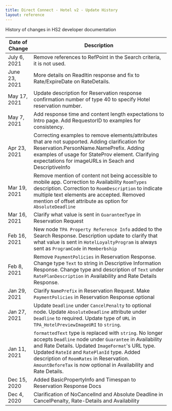 ```yaml
---
title: Direct Connect - Hotel v2 - Update History
layout: reference
---
```


History of changes in HS2 developer documentation

|Date of Change|Description|
|--------------|------------|
|July 6, 2021|Remove references to RefPoint in the Search criteria, it is not used.|
|June 23, 2021|More details on ReadItin response and fix to Rate/ExpireDate on RateDetails.|
|May 17, 2021|Update description for Reservation response confirmation number of type 40 to specify Hotel reservation number.|
|May 7, 2021| Add response time and content length expectations to Intro page. Add RequestorID to examples for consistency.|
|Apr 23, 2021| Correcting examples to remove elements/attributes that are not supported. Adding clarification for Reservation.PersonName.NamePrefix. Adding examples of usage for StateProv element. Clarifying expectations for imageURLs in Seach and DescriptiveInfo |
|Mar 19, 2021| Remove mention of content not being accessible to mobile app. Correction to Availability `RoomTypes` description. Correction to `RoomDescription` to indicate multiple text elements are accepted. Removed mention of offset attribute as option for `AbsoluteDeadline`|
|Mar 16, 2021| Clarify what value is sent in `GuaranteeType` in Reservation Request|
|Feb 16, 2021| New node `TPA Property Reference Info` added to the Search Response. Description update to clarify that what value is sent in `HotelLoyaltyProgram` is always sent as `ProgramCode` in `Memberbship`|
|Feb 8, 2021| Remove `PaymentPolicies` in Reservation Response. Change type `Text` to string in Descriptive Information Response. Change type and description of `Text` under `RatePlanDescription` in Availability and Rate Details Response.
|Jan 29, 2021| Clarify `NamePrefix` in Reservation Request. Make `PaymentPolicies` in Reservation Response optional|
|Jan 27, 2021| Update `Deadline` under `CancelPenalty` to optional node. Update `AbsoluteDeadline` attribute under `Deadline` to required.  Update type of `URL` in `TPA_HotelPreviewImageURI` to `string`.|
|Jan 11, 2021|`formattedText` type is replaced with `string`. No longer accepts `Deadline` node under `Guarantee` in Availability and Rate Details. Updated `ImageFormat`'s URL type. Updated `RateId` and `RatePlanId` type. Added description of `RoomRates` in Reservation. `AmountBeforeTax` is now optional in Availability and Rate Details.|
|Dec 15, 2020| Added BasicPropertyInfo and Timespan to Reservation Response Docs|
|Dec 4, 2020| Clarification of NoCancelInd and Absolute Deadline in CancelPenalty, Rate-Details and Availability|

